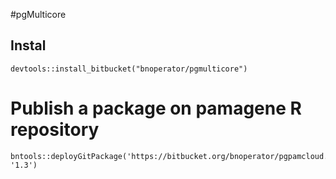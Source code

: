 #pgMulticore

## Instal

```
devtools::install_bitbucket("bnoperator/pgmulticore")
```

# Publish a package on pamagene R repository

```
bntools::deployGitPackage('https://bitbucket.org/bnoperator/pgpamcloud.git', '1.3')
```
